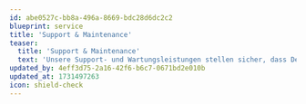 ```yaml
---
id: abe0527c-bb8a-496a-8669-bdc28d6dc2c2
blueprint: service
title: 'Support & Maintenance'
teaser:
  title: 'Support & Maintenance'
  text: 'Unsere Support- und Wartungsleistungen stellen sicher, dass Deine digitalen Lösungen stets optimal funktionieren und auf dem neuesten Stand bleiben. Wir kümmern uns um die technischen Details, damit Du Dich voll und ganz auf Dein Kerngeschäft konzentrieren kannst.'
updated_by: 4eff3d75-2a16-42f6-b6c7-0671bd2e010b
updated_at: 1731497263
icon: shield-check
---
```

